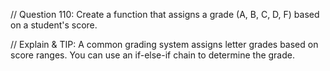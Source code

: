 // Question 110: Create a function that assigns a grade (A, B, C, D, F) based on a student's score.

// Explain & TIP: A common grading system assigns letter grades based on score ranges. You can use an if-else-if chain to determine the grade.
